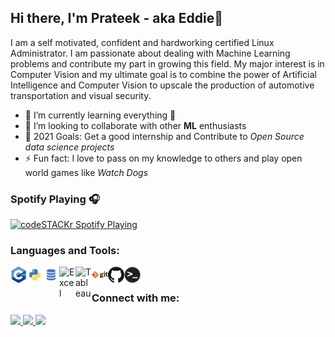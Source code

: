 ## Hi there, I'm Prateek - aka Eddie👋

I am a self motivated, confident and hardworking certified Linux Administrator. I am passionate about dealing with Machine Learning problems and contribute my part in growing this field. My major interest is in Computer Vision and my ultimate goal is to combine the power of Artificial Intelligence and Computer Vision to upscale the production of automotive transportation and visual security. 

- 🌱 I’m currently learning everything 🤣
- 👯 I’m looking to collaborate with other **ML** enthusiasts
- 🥅 2021 Goals: Get a good internship and Contribute to *Open Source data science projects*
- ⚡ Fun fact: I love to pass on my knowledge to others and play open world games like *Watch Dogs*

### Spotify Playing 🎧

[<img src="https://now-playing-codestackr.vercel.app/api/spotify-playing" alt="codeSTACKr Spotify Playing" width="350" />](https://open.spotify.com/user/swyqyimdc12jajde4vpwd2x1b)
    
### Languages and Tools:

<img align="left" alt="C++" width="26px" src="https://raw.githubusercontent.com/github/explore/80688e429a7d4ef2fca1e82350fe8e3517d3494d/topics/cpp/cpp.png" />
<img align="left" alt="Python" width="26px" src="https://raw.githubusercontent.com/github/explore/80688e429a7d4ef2fca1e82350fe8e3517d3494d/topics/python/python.png" />
<img align="left" alt="T-SQL" width="26px" src="https://raw.githubusercontent.com/github/explore/80688e429a7d4ef2fca1e82350fe8e3517d3494d/topics/sql/sql.png" />
<img align="left" alt="Excel" width="26px" src="https://avatars2.githubusercontent.com/u/44556874?s=200&v=4" />
<img align="left" alt="Tableau" width="26px" src="https://avatars0.githubusercontent.com/u/828667?s=200&v=4" />
<img align="left" alt="Git" width="26px" src="https://raw.githubusercontent.com/github/explore/80688e429a7d4ef2fca1e82350fe8e3517d3494d/topics/git/git.png" />
<img align="left" alt="GitHub" width="26px" src="https://raw.githubusercontent.com/github/explore/78df643247d429f6cc873026c0622819ad797942/topics/github/github.png" />
<img align="left" alt="Terminal" width="26px" src="https://raw.githubusercontent.com/github/explore/80688e429a7d4ef2fca1e82350fe8e3517d3494d/topics/terminal/terminal.png" />
<br />

### Connect with me:

<a href="https://twitter.com/Intangible_pg18"><img src="https://cdn.jsdelivr.net/npm/simple-icons@v3/icons/twitter.svg" width="22px"/>    <a href="https://www.linkedin.com/in/prateek-shukla-34267718b"><img src="https://cdn.jsdelivr.net/npm/simple-icons@v3/icons/linkedin.svg" width="22px"/>   <a href="https://www.instagram.com/intangible_pg18/"><img src="https://cdn.jsdelivr.net/npm/simple-icons@v3/icons/instagram.svg" width="22px"/>

